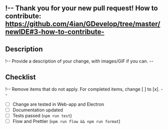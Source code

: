 !--
Thank you for your new pull request! 
How to contribute:
https://github.com/4ian/GDevelop/tree/master/newIDE#3-how-to-contribute-
--

## Description
!-- Provide a description of your change, with images/GIF if you can. --

## Checklist
!-- Remove items that do not apply. For completed items, change [ ] to [x]. --

- [ ] Change are tested in Web-app and Electron
- [ ] Documentation updated
- [ ] Tests passed (`npm run test`)
- [ ] Flow and Prettier (`npm run flow && npm run format`)
